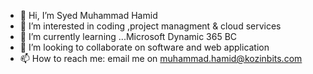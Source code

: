 - 👋 Hi, I’m Syed Muhammad Hamid
- 👀 I’m interested in coding ,project managment & cloud services
- 🌱 I’m currently learning ...Microsoft Dynamic 365 BC
- 💞️ I’m looking to collaborate on software and web application
- 📫 How to reach me: email me on muhammad.hamid@kozinbits.com

<!---
syedhamid64/syedhamid64 is a ✨ special ✨ repository because its `README.md` (this file) appears on your GitHub profile.
You can click the Preview link to take a look at your changes.
--->
